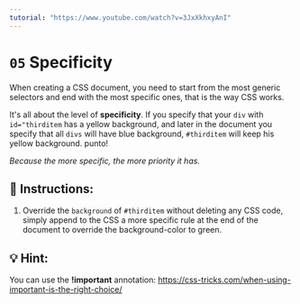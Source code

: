 ```yaml
---
tutorial: "https://www.youtube.com/watch?v=3JxXkhxyAnI"
---
```


# `05` Specificity

When creating a CSS document, you need to start from the most generic selectors and end with the most specific ones, that is the way CSS works.


It's all about the level of **specificity**. If you specify that your `div` with `id="thirditem` has a yellow background, and later in the document you specify that all `divs` will have blue background, `#thirditem` will keep his yellow background. punto!

*Because the more specific, the more priority it has.* 

## 📝 Instructions:

1. Override the `background` of `#thirditem` without deleting any CSS code, simply append to the CSS a more specific rule at the end of the document to override the background-color to green.


## 💡 Hint:

You can use the **!important** annotation:
https://css-tricks.com/when-using-important-is-the-right-choice/


